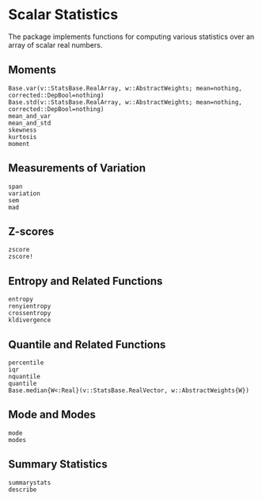 # Scalar Statistics

The package implements functions for computing various statistics over an array of scalar real numbers.

## Moments

```@docs
Base.var(v::StatsBase.RealArray, w::AbstractWeights; mean=nothing, corrected::DepBool=nothing)
Base.std(v::StatsBase.RealArray, w::AbstractWeights; mean=nothing, corrected::DepBool=nothing)
mean_and_var
mean_and_std
skewness
kurtosis
moment
```

## Measurements of Variation

```@docs
span
variation
sem
mad
```

## Z-scores

```@docs
zscore
zscore!
```

## Entropy and Related Functions

```@docs
entropy
renyientropy
crossentropy
kldivergence
```

## Quantile and Related Functions

```@docs
percentile
iqr
nquantile
quantile
Base.median{W<:Real}(v::StatsBase.RealVector, w::AbstractWeights{W})
```

## Mode and Modes

```@docs
mode
modes
```

## Summary Statistics

```@docs
summarystats
describe
```
